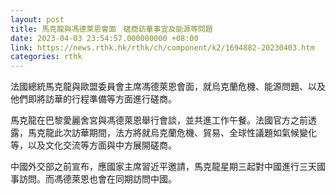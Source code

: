 ```yaml
---
layout: post
title: 馬克龍與馮德萊恩會面　磋商訪華事宜及能源等問題
date: 2023-04-03 23:54:57.000000000 +08:00
link: https://news.rthk.hk/rthk/ch/component/k2/1694882-20230403.htm
categories: rthk
---
```


法國總統馬克龍與歐盟委員會主席馮德萊恩會面，就烏克蘭危機、能源問題、以及他們即將訪華的行程準備等方面進行磋商。

馬克龍在巴黎愛麗舍宮與馮德萊恩舉行會談，並共進工作午餐。法國官方之前透露，馬克龍此次訪華期間，法方將就烏克蘭危機、貿易、全球性議題如氣候變化等，以及文化交流等方面與中方展開磋商。

中國外交部之前宣布，應國家主席習近平邀請，馬克龍星期三起對中國進行三天國事訪問。而馮德萊恩也會在同期訪問中國。
